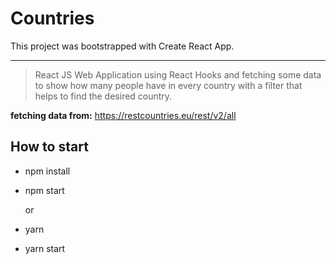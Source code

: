 # Countries

This project was bootstrapped with Create React App.

---

> React JS Web Application using React Hooks and fetching some data to show how many people have in every country with a filter that helps to find the desired country.

**fetching data from:** https://restcountries.eu/rest/v2/all

## How to start

- npm install
- npm start

  or

- yarn
- yarn start
